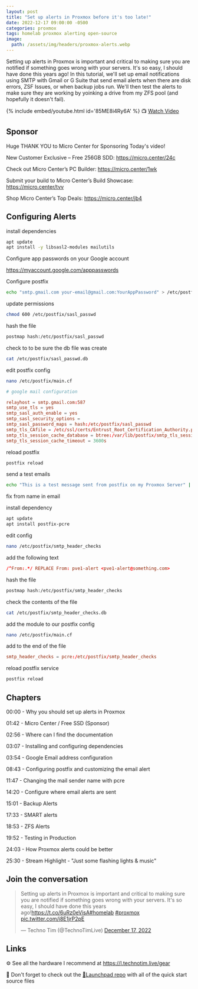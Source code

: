 ```yaml
---
layout: post
title: "Set up alerts in Proxmox before it's too late!"
date: 2022-12-17 09:00:00 -0500
categories: proxmox
tags: homelab proxmox alerting open-source
image:
  path: /assets/img/headers/proxmox-alerts.webp
---
```


Setting up alerts in Proxmox is important and critical to making sure you are notified if something goes wrong with your servers.  It's so easy, I should have done this years ago!  In this tutorial, we'll set up email notifications using SMTP with Gmail or G Suite that send email alerts when there are disk errors, ZSF Issues, or when backup jobs run.  We'll then test the alerts to make sure they are working by yoinking a drive from my ZFS pool (and hopefully it doesn't fail).

{% include embed/youtube.html id='85ME8i4Ry6A' %}
📺 [Watch Video](https://www.youtube.com/watch?v=85ME8i4Ry6A)

## Sponsor

Huge THANK YOU to Micro Center for Sponsoring Today's video!

New Customer Exclusive – Free 256GB SDD: <https://micro.center/24c>

Check out Micro Center’s PC Builder: <https://micro.center/1wk>

Submit your build to Micro Center’s Build Showcase: <https://micro.center/tvv>

Shop Micro Center’s Top Deals: <https://micro.center/jb4>

## Configuring Alerts

install dependencies

```bash
apt update
apt install -y libsasl2-modules mailutils
```

Configure app passwords on your Google account

<https://myaccount.google.com/apppasswords>

Configure postfix

```bash
echo "smtp.gmail.com your-email@gmail.com:YourAppPassword" > /etc/postfix/sasl_passwd
```

update permissions

```bash
chmod 600 /etc/postfix/sasl_passwd
```

hash the file

```bash
postmap hash:/etc/postfix/sasl_passwd
```

check to to be sure the db file was create

```bash
cat /etc/postfix/sasl_passwd.db
```

edit postfix config

```bash
nano /etc/postfix/main.cf
```

```conf
# google mail configuration

relayhost = smtp.gmail.com:587
smtp_use_tls = yes
smtp_sasl_auth_enable = yes
smtp_sasl_security_options =
smtp_sasl_password_maps = hash:/etc/postfix/sasl_passwd
smtp_tls_CAfile = /etc/ssl/certs/Entrust_Root_Certification_Authority.pem
smtp_tls_session_cache_database = btree:/var/lib/postfix/smtp_tls_session_cache
smtp_tls_session_cache_timeout = 3600s
```

reload postfix

```bash
postfix reload
```

send a test emails

```bash
echo "This is a test message sent from postfix on my Proxmox Server" | mail -s "Test Email from Proxmox" your-email@gmail.com
```

fix from name in email

install dependency

```bash
apt update
apt install postfix-pcre
```

edit config

```bash
nano /etc/postfix/smtp_header_checks
```

add the following text

```conf
/^From:.*/ REPLACE From: pve1-alert <pve1-alert@something.com>
```

hash the file

```bash
postmap hash:/etc/postfix/smtp_header_checks
```

check the contents of the file

```bash
cat /etc/postfix/smtp_header_checks.db
```

add the module to our postfix config

```bash
nano /etc/postfix/main.cf
```

add to the end of the file

```conf
smtp_header_checks = pcre:/etc/postfix/smtp_header_checks
```

reload postfix service

```bash
postfix reload
```

## Chapters

00:00 - Why you should set up alerts in Proxmox

01:42 - Micro Center / Free SSD (Sponsor)

02:56 - Where can I find the documentation

03:07 - Installing and configuring dependencies

03:54 - Google Email address configuration

08:43 - Configuring postfix and customizing the email alert

11:47 - Changing the mail sender name with pcre

14:20 - Configure where email alerts are sent

15:01 - Backup Alerts

17:33 - SMART alerts

18:53 - ZFS Alerts

19:52 - Testing in Production

24:03 - How Proxmox alerts could be better

25:30 - Stream Highlight - "Just some flashing lights & music"

## Join the conversation

<blockquote class="twitter-tweet" data-dnt="true" data-theme="dark"><p lang="en" dir="ltr">Setting up alerts in Proxmox is important and critical to making sure you are notified if something goes wrong with your servers. It&#39;s so easy, I should have done this years ago!<a href="https://t.co/6uRz0eVisA">https://t.co/6uRz0eVisA</a><a href="https://twitter.com/hashtag/homelab?src=hash&amp;ref_src=twsrc%5Etfw">#homelab</a> <a href="https://twitter.com/hashtag/proxmox?src=hash&amp;ref_src=twsrc%5Etfw">#proxmox</a> <a href="https://t.co/i8E1jrP2pE">pic.twitter.com/i8E1jrP2pE</a></p>&mdash; Techno Tim (@TechnoTimLive) <a href="https://twitter.com/TechnoTimLive/status/1604150687469912066?ref_src=twsrc%5Etfw">December 17, 2022</a></blockquote> <script async src="https://platform.twitter.com/widgets.js" charset="utf-8"></script>

## Links

⚙️ See all the hardware I recommend at <https://l.technotim.live/gear>

🚀 Don't forget to check out the [🚀Launchpad repo](https://l.technotim.live/quick-start) with all of the quick start source files
